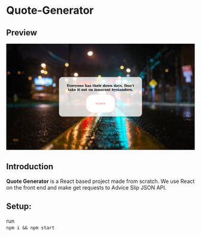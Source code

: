 # Quote-Generator

## Preview
![alt text](./src/images/Screenshot%20from%202023-04-05%2008-35-21.png "Preview")
## Introduction

**Quote Generator** is a React based project made from scratch. We use React on the front end and make get requests to Advice Slip JSON API.

## Setup:

run <br>
```npm i && npm start```
